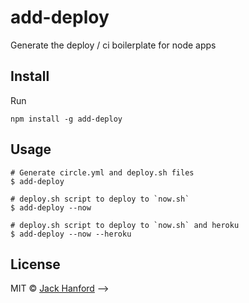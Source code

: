 # add-deploy

Generate the deploy / ci boilerplate for node apps

## Install

Run

```npm install -g add-deploy```

## Usage

```
# Generate circle.yml and deploy.sh files
$ add-deploy

# deploy.sh script to deploy to `now.sh`
$ add-deploy --now

# deploy.sh script to deploy to `now.sh` and heroku
$ add-deploy --now --heroku
```

## License

MIT © [Jack Hanford](http://jackhanford.com) -->
